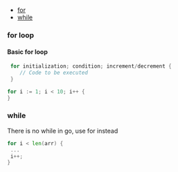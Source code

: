 - [for](#for)
- [while](#w)

<a name=for></a>
### for loop
#### Basic for loop
```go
 for initialization; condition; increment/decrement {
    // Code to be executed
 }

for i := 1; i < 10; i++ {
}
```

<a name=w></a>
### while
There is no while in go, use for instead
```go
for i < len(arr) {
 ...
 i++;
}
```
